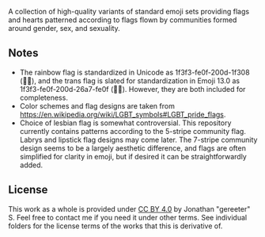 A collection of high-quality variants of standard emoji sets providing flags and hearts patterned according to flags flown by communities formed around gender, sex, and sexuality.

## Notes

- The rainbow flag is standardized in Unicode as 1f3f3-fe0f-200d-1f308 (🏳️‍🌈), and the trans flag is slated for standardization in Emoji 13.0 as 1f3f3-fe0f-200d-26a7-fe0f (🏳️‍⚧️). However, they are both included for completeness.
- Color schemes and flag designs are taken from <https://en.wikipedia.org/wiki/LGBT_symbols#LGBT_pride_flags>.
- Choice of lesbian flag is somewhat controversial. This repository currently contains patterns according to the 5-stripe community flag. Labrys and lipstick flag designs may come later. The 7-stripe community design seems to be a largely aesthetic difference, and flags are often simplified for clarity in emoji, but if desired it can be straightforwardly added.

## License

This work as a whole is provided under [CC BY 4.0](https://creativecommons.org/licenses/by/4.0/) by Jonathan "gereeter" S. Feel free to contact me if you need it under other terms. See individual folders for the license terms of the works that this is derivative of.
